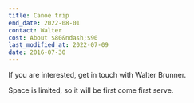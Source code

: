 ```yaml
---
title: Canoe trip
end_date: 2022-08-01
contact: Walter
cost: About $80&ndash;$90
last_modified_at: 2022-07-09
date: 2016-07-30
---
```


If you are interested, get in touch with Walter Brunner.

Space is limited, so it will be first come first serve.
